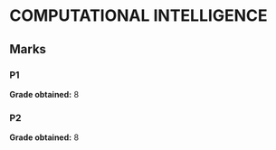# COMPUTATIONAL INTELLIGENCE

## Marks

### P1 

**Grade obtained:** 8


### P2

**Grade obtained:** 8

